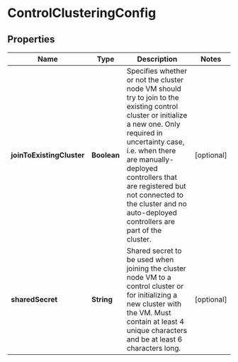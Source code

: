# ControlClusteringConfig

## Properties
Name | Type | Description | Notes
------------ | ------------- | ------------- | -------------
**joinToExistingCluster** | **Boolean** | Specifies whether or not the cluster node VM should try to join to the existing control cluster or initialize a new one. Only required in uncertainty case, i.e. when there are manually- deployed controllers that are registered but not connected to the cluster and no auto-deployed controllers are part of the cluster.  |  [optional]
**sharedSecret** | **String** | Shared secret to be used when joining the cluster node VM to a control cluster or for initializing a new cluster with the VM. Must contain at least 4 unique characters and be at least 6 characters long.  |  [optional]
